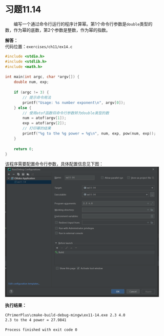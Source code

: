 # 习题11.14

&emsp;&emsp;编写一个通过命令行运行的程序计算幂。第1个命令行参数是`double`类型的数，作为幂的底数，第2个参数是整数，作为幂的指数。

**解答：**  
代码位置：`exercises/ch11/ex14.c`
```c
#include <stdio.h>
#include <stdlib.h>
#include <math.h>

int main(int argc, char *argv[]) {
    double num, exp;

    if (argc != 3) {
        // 提示命令用法
        printf("Usage: %s number exponent\n", argv[0]);
    } else {
        // 使用atof函数将命令行参数转为double类型的数
        num = atof(argv[1]);
        exp = atof(argv[2]);
        // 打印幂的结果
        printf("%g to the %g power = %g\n", num, exp, pow(num, exp));
    }

    return 0;
}
```

该程序需要配置命令行参数，具体配置信息见下图：
<img src="images/ex14_program_arguments_config.png" alt="配置命令行参数" style="zoom: 67%;" />

**执行结果：**
```
CPrimerPlus\cmake-build-debug-mingw\ex11-14.exe 2.3 4.0
2.3 to the 4 power = 27.9841

Process finished with exit code 0
```